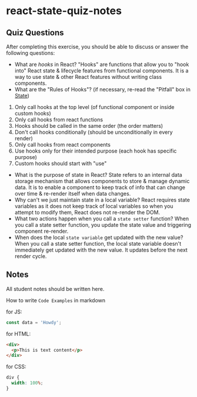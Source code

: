 # react-state-quiz-notes

## Quiz Questions

After completing this exercise, you should be able to discuss or answer the following questions:

- What are _hooks_ in React?
  "Hooks" are functions that allow you to "hook into" React state & lifecycle features from functional components. It is a way to use state & other React features without writing class components.
- What are the "Rules of Hooks"? (if necessary, re-read the "Pitfall" box in [State](https://react.dev/learn/state-a-components-memory))

1. Only call hooks at the top level (of functional component or inside custom hooks)
2. Only call hooks from react functions
3. Hooks should be called in the same order (the order matters)
4. Don't call hooks conditionally (should be unconditionally in every render)
5. Only call hooks from react components
6. Use hooks only for their intended purpose (each hook has specific purpose)
7. Custom hooks should start with "use"

- What is the purpose of state in React?
  State refers to an internal data storage mechanism that allows components to store & manage dynamic data. It is to enable a component to keep track of info that can change over time & re-render itself when data changes.
- Why can't we just maintain state in a local variable?
  React requires state variables as it does not keep track of local variables so when you attempt to modify them, React does not re-render the DOM.
- What two actions happen when you call a `state setter` function?
  When you call a state setter function, you update the state value and triggering component re-render.
- When does the local `state variable` get updated with the new value?
  When you call a state setter function, the local state variable doesn't immediately get updated with the new value. It updates before the next render cycle.

## Notes

All student notes should be written here.

How to write `Code Examples` in markdown

for JS:

```javascript
const data = 'Howdy';
```

for HTML:

```html
<div>
  <p>This is text content</p>
</div>
```

for CSS:

```css
div {
  width: 100%;
}
```
